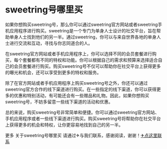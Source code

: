 # sweetring号哪里买

如果你想购买sweetring号，那么你可以通过sweetring官方网站或者sweetring手机应用程序进行购买。sweetring是一个专门为单身人士设计的社交平台，旨在帮助单身人士找到他们的另一半。通过sweetring，你可以与来自世界各地的单身人士进行交流和互动，寻找与你志同道合的人。

在sweetring官方网站或者手机应用程序上，你可以选择不同的会员套餐进行购买，每个套餐都有不同的特权和功能。你可以根据自己的需求和预算来选择适合自己的会员套餐进行购买。购买sweetring号不仅可以帮助你在社交平台上获得更多的曝光和机会，还可以享受到更多的特权和服务。

除了在官方网站或者手机应用程序上购买sweetring号之外，你还可以通过sweetring官方合作的线下渠道进行购买。在一些指定的线下渠道，你可以获得更多的优惠和特别活动，有可能还会有一些赠品和礼物。因此，如果你想购买sweetring号，不妨多留意一些线下渠道的活动和优惠。

总的来说，购买sweetring号非常简单和便捷。你可以通过sweetring官方网站、手机应用程序或者一些线下渠道进行购买。购买sweetring号将帮助你在社交平台上获得更多的机会和特权，让你更容易地找到自己的另一半。

更多 关于sweetring号哪里买 请通过✈与我们联系，感谢阅读，谢谢！[✈点这里联系](https://ads.k02.cc)